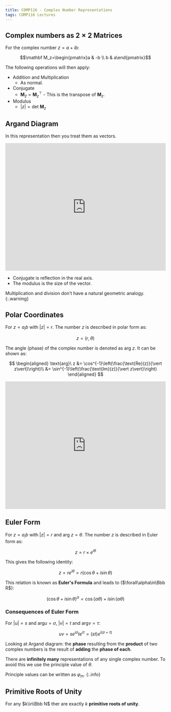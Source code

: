 ```yaml
---
title: COMP116 - Complex Number Representations
tags: COMP116 Lectures
---
```

## Complex numbers as $2\times 2$ Matrices
For the complex number $z=a+ib$:

$$\mathbf M_z=\begin{pmatrix}a & -b \\ b & a\end{pmatrix}$$

The following operations will then apply:

* Addition and Multiplication
	* As normal.
* Conjugate
	* $\mathbf M_{\bar z}=\mathbf M_z^\top$	- This is the transpose of $\mathbf M_z$.
* Modulus
	* $\vert z\vert=\text{det }\mathbf M_z$
	
## Argand Diagram
In this representation then you treat them as vectors.

<iframe src="https://www.desmos.com/calculator/klm4mfhgwc?embed" width="100%" height="400px" frameborder="0"></iframe>

* Conjugate is reflection in the real axis.
* The modulus is the size of the vector.

Multiplication and division don't have a natural geometric analogy.
{:.warning}

## Polar Coordinates
For $z=a_ib$ with $\vert z\vert=r$. The number $z$ is described in polar form as:

$$z=(r,\theta)$$

The angle (phase) of the complex number is denoted as $\text{arg}\ z$. It can be shown as:

$$
\begin{aligned}
\text{arg}\ z &= \cos^{-1}\left(\frac{\text{Re}(z)}{\vert z\vert}\right)\\
&= \sin^{-1}\left(\frac{\text{Im}(z)}{\vert z\vert}\right)
\end{aligned}
$$

<iframe src="https://www.geogebra.org/calculator/psmrgt75?embed" width="100%" height="400px" frameborder="0"></iframe>

## Euler Form
For $z=a_ib$ with $\vert z\vert=r$ and $\text{arg}\ z=\theta$. The number $z$ is described in Euler form as:

$$z=r\times e^{i\theta}$$

This gives the following identity:

$$z=re^{i\theta}=r(\cos\theta+i\sin\theta)$$

This relation is known as **Euler's Formula** and leads to ($\forall\alpha\in\Bbb R$):

$$(\cos\theta+i\sin\theta)^\alpha=\cos(\alpha\theta)+i\sin(\alpha\theta)$$

### Consequences of Euler Form
For $\vert u \vert = s$ and $\text{arg} u=\sigma$, $\vert v\vert=t$ and $\text{arg}v=\tau$:

$$uv = se^{i\sigma}te^{i\tau}=(st)e^{i(\sigma+\tau)}$$

Looking at Argand diagram: the **phase** resulting from the **product** of two complex numbers is the result of **adding** the **phase of each**.

There are **infinitely many** representations of any single complex number. To avoid this we use the principle value of $\theta$.

Principle values can be written as $\varphi_m$.
{:.info}

## Primitive Roots of Unity
For any $k\in\Bbb N$ ther are exactly $k$ **primitive roots of unity**.
